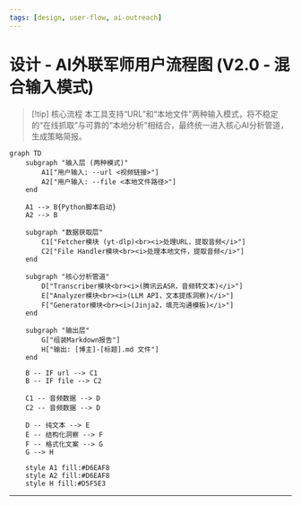 ```yaml
---
tags: [design, user-flow, ai-outreach]
---
```



# 设计 - AI外联军师用户流程图 (V2.0 - 混合输入模式)

> [!tip] 核心流程
> 本工具支持“URL”和“本地文件”两种输入模式，将不稳定的“在线抓取”与可靠的“本地分析”相结合，最终统一进入核心AI分析管道，生成策略简报。


```mermaid
graph TD
    subgraph "输入层 (两种模式)"
        A1["用户输入: --url <视频链接>"]
        A2["用户输入: --file <本地文件路径>"]
    end

    A1 --> B{Python脚本启动}
    A2 --> B

    subgraph "数据获取层"
        C1["Fetcher模块 (yt-dlp)<br><i>处理URL，提取音频</i>"]
        C2["File Handler模块<br><i>处理本地文件，提取音频</i>"]
    end
    
    subgraph "核心分析管道"
        D["Transcriber模块<br><i>(腾讯云ASR，音频转文本)</i>"]
        E["Analyzer模块<br><i>(LLM API，文本提炼洞察)</i>"]
        F["Generator模块<br><i>(Jinja2，填充沟通模板)</i>"]
    end

    subgraph "输出层"
        G["组装Markdown报告"]
        H["输出: [博主]-[标题].md 文件"]
    end

    B -- IF url --> C1
    B -- IF file --> C2

    C1 -- 音频数据 --> D
    C2 -- 音频数据 --> D
    
    D -- 纯文本 --> E
    E -- 结构化洞察 --> F
    F -- 格式化文案 --> G
    G --> H

    style A1 fill:#D6EAF8
    style A2 fill:#D6EAF8
    style H fill:#D5F5E3
  ```  
---
